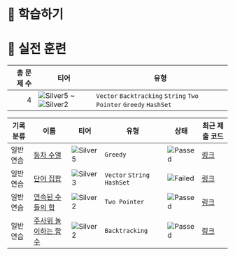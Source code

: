 # 📖 학습하기

# 🥇 실전 훈련
|총 문제 수|티어|유형|
|---:|---|---|
|4|![Silver5][s5] ~ ![Silver2][s2]|`Vector` `Backtracking` `String` `Two Pointer` `Greedy` `HashSet`|

|기록분류|이름|티어|유형|상태|최근 제출 코드|
|---|---|---|---|---|---|
|일반 연습|[등차 수열](https://www.codetree.ai/training-field/search/problems/an-arithmetic-sequence)|![Silver5][s5]|`Greedy`|![Passed][passed]|[링크](https://github.com/MyungAe/codetree-TILs/blob/main/241015/%EB%93%B1%EC%B0%A8%20%EC%88%98%EC%97%B4/an-arithmetic-sequence.java)|
|일반 연습|[단어 집합](https://www.codetree.ai/training-field/search/problems/word-set)|![Silver3][s3]|`Vector` `String` `HashSet`|![Failed][failed]|[링크](https://github.com/MyungAe/codetree-TILs/blob/main/241015/%EB%8B%A8%EC%96%B4%20%EC%A7%91%ED%95%A9/word-set.java)|
|일반 연습|[연속된 수들의 합](https://www.codetree.ai/training-field/search/problems/sum-of-consecutive-numbers)|![Silver2][s2]|`Two Pointer`|![Passed][passed]|[링크](https://github.com/MyungAe/codetree-TILs/blob/main/241015/%EC%97%B0%EC%86%8D%EB%90%9C%20%EC%88%98%EB%93%A4%EC%9D%98%20%ED%95%A9/sum-of-consecutive-numbers.java)|
|일반 연습|[주사위 놀이하는 함수](https://www.codetree.ai/training-field/search/problems/function-that-plays-dice)|![Silver2][s2]|`Backtracking`|![Passed][passed]|[링크](https://github.com/MyungAe/codetree-TILs/blob/main/241015/%EC%A3%BC%EC%82%AC%EC%9C%84%20%EB%86%80%EC%9D%B4%ED%95%98%EB%8A%94%20%ED%95%A8%EC%88%98/function-that-plays-dice.java)|










[b5]: https://img.shields.io/badge/Bronze_5-%235D3E31.svg
[b4]: https://img.shields.io/badge/Bronze_4-%235D3E31.svg
[b3]: https://img.shields.io/badge/Bronze_3-%235D3E31.svg
[b2]: https://img.shields.io/badge/Bronze_2-%235D3E31.svg
[b1]: https://img.shields.io/badge/Bronze_1-%235D3E31.svg
[s5]: https://img.shields.io/badge/Silver_5-%23394960.svg
[s4]: https://img.shields.io/badge/Silver_4-%23394960.svg
[s3]: https://img.shields.io/badge/Silver_3-%23394960.svg
[s2]: https://img.shields.io/badge/Silver_2-%23394960.svg
[s1]: https://img.shields.io/badge/Silver_1-%23394960.svg
[g5]: https://img.shields.io/badge/Gold_5-%23FFC433.svg
[g4]: https://img.shields.io/badge/Gold_4-%23FFC433.svg
[g3]: https://img.shields.io/badge/Gold_3-%23FFC433.svg
[g2]: https://img.shields.io/badge/Gold_2-%23FFC433.svg
[g1]: https://img.shields.io/badge/Gold_1-%23FFC433.svg
[p5]: https://img.shields.io/badge/Platinum_5-%2376DDD8.svg
[p4]: https://img.shields.io/badge/Platinum_4-%2376DDD8.svg
[p3]: https://img.shields.io/badge/Platinum_3-%2376DDD8.svg
[p2]: https://img.shields.io/badge/Platinum_2-%2376DDD8.svg
[p1]: https://img.shields.io/badge/Platinum_1-%2376DDD8.svg
[passed]: https://img.shields.io/badge/Passed-%23009D27.svg
[failed]: https://img.shields.io/badge/Failed-%23D24D57.svg
[easy]: https://img.shields.io/badge/쉬움-%235cb85c.svg?for-the-badge
[medium]: https://img.shields.io/badge/보통-%23FFC433.svg?for-the-badge
[hard]: https://img.shields.io/badge/어려움-%23D24D57.svg?for-the-badge